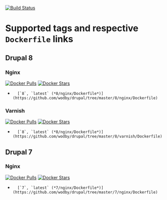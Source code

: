 [![Build Status](https://travis-ci.org/wodby/drupal.svg?branch=master)](https://travis-ci.org/wodby/drupal)

# Supported tags and respective `Dockerfile` links

## Drupal 8

### Nginx

[![Docker Pulls](https://img.shields.io/docker/pulls/wodby/drupal8-nginx.svg)](https://hub.docker.com/r/wodby/drupal8-nginx)
[![Docker Stars](https://img.shields.io/docker/stars/wodby/drupal8-nginx.svg)](https://hub.docker.com/r/wodby/drupal8-nginx)

-       [`8`, `latest` (*8/nginx/Dockerfile*)](https://github.com/wodby/drupal/tree/master/8/nginx/Dockerfile)

### Varnish

[![Docker Pulls](https://img.shields.io/docker/pulls/wodby/drupal8-varnish.svg)](https://hub.docker.com/r/wodby/drupal8-varnish)
[![Docker Stars](https://img.shields.io/docker/stars/wodby/drupal8-varnish.svg)](https://hub.docker.com/r/wodby/drupal8-varnish)

-       [`8`, `latest` (*8/nginx/Dockerfile*)](https://github.com/wodby/drupal/tree/master/8/varnish/Dockerfile)

## Drupal 7

### Nginx

[![Docker Pulls](https://img.shields.io/docker/pulls/wodby/drupal7-nginx.svg)](https://hub.docker.com/r/wodby/drupal7-nginx)
[![Docker Stars](https://img.shields.io/docker/stars/wodby/drupal7-nginx.svg)](https://hub.docker.com/r/wodby/drupal7-nginx)

-       [`7`, `latest` (*7/nginx/Dockerfile*)](https://github.com/wodby/drupal/tree/master/7/nginx/Dockerfile)

